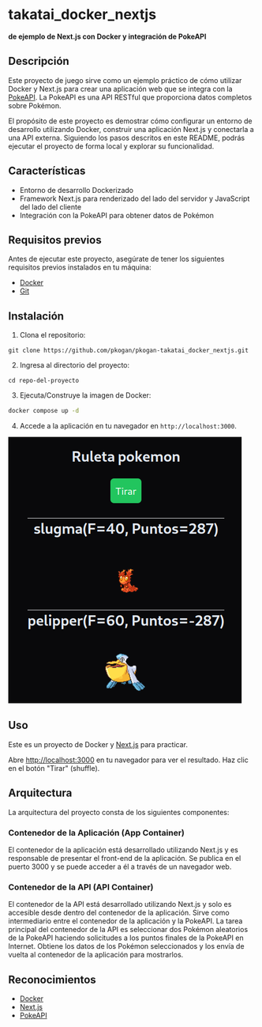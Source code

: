 # takatai_docker_nextjs

**de ejemplo de Next.js con Docker y integración de PokeAPI**

## Descripción

Este proyecto de juego sirve como un ejemplo práctico de cómo utilizar Docker y Next.js para crear una aplicación web que se integra con la [PokeAPI](https://pokeapi.co/docs/v2). La PokeAPI es una API RESTful que proporciona datos completos sobre Pokémon.

El propósito de este proyecto es demostrar cómo configurar un entorno de desarrollo utilizando Docker, construir una aplicación Next.js y conectarla a una API externa. Siguiendo los pasos descritos en este README, podrás ejecutar el proyecto de forma local y explorar su funcionalidad.

## Características

- Entorno de desarrollo Dockerizado
- Framework Next.js para renderizado del lado del servidor y JavaScript del lado del cliente
- Integración con la PokeAPI para obtener datos de Pokémon

## Requisitos previos

Antes de ejecutar este proyecto, asegúrate de tener los siguientes requisitos previos instalados en tu máquina:

- [Docker](https://www.docker.com/get-started)
- [Git](https://git-scm.com/downloads)

## Instalación

1. Clona el repositorio:

```shell
git clone https://github.com/pkogan/pkogan-takatai_docker_nextjs.git
```

2. Ingresa al directorio del proyecto:

```shell
cd repo-del-proyecto
```

3. Ejecuta/Construye la imagen de Docker:

```bash
docker compose up -d
```

4. Accede a la aplicación en tu navegador en `http://localhost:3000`.

![imagen aplicación](https://raw.githubusercontent.com/pkogan/pkogan-takatai_docker_nextjs/main/assets/takatai.png)

## Uso

Este es un proyecto de Docker y [Next.js](https://nextjs.org/) para practicar.

Abre [http://localhost:3000](http://localhost:3000) en tu navegador para ver el resultado. Haz clic en el botón "Tirar" (shuffle).

## Arquitectura

La arquitectura del proyecto consta de los siguientes componentes:

### Contenedor de la Aplicación (App Container)

El contenedor de la aplicación está desarrollado utilizando Next.js y es responsable de presentar el front-end de la aplicación. Se publica en el puerto 3000 y se puede acceder a él a través de un navegador web.

### Contenedor de la API (API Container)

El contenedor de la API está desarrollado utilizando Next.js y solo es accesible desde dentro del contenedor de la aplicación. Sirve como intermediario entre el contenedor de la aplicación y la PokeAPI. La tarea principal del contenedor de la API es seleccionar dos Pokémon aleatorios de la PokeAPI haciendo solicitudes a los puntos finales de la PokeAPI en Internet. Obtiene los datos de los Pokémon seleccionados y los envía de vuelta al contenedor de la aplicación para mostrarlos.

## Reconocimientos

- [Docker](https://www.docker.com/)
- [Next.js](https://nextjs.org/)
- [PokeAPI](https://pokeapi.co/docs/v2)